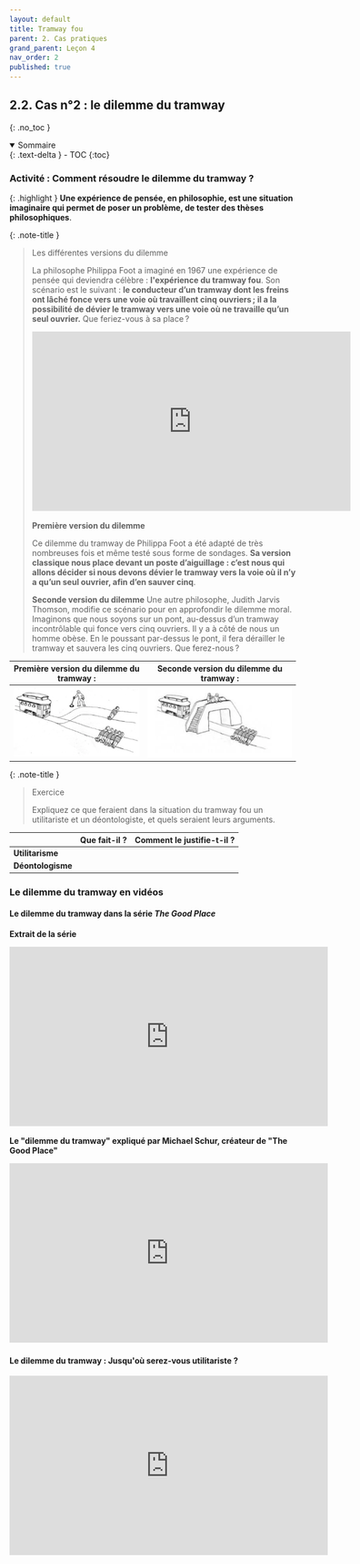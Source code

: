 ```yaml
---
layout: default
title: Tramway fou
parent: 2. Cas pratiques
grand_parent: Leçon 4
nav_order: 2
published: true
---
```


## 2.2. Cas n°2 : le dilemme du tramway
{: .no_toc }

<details open markdown="block">
  <summary>
    Sommaire
  </summary>
  {: .text-delta }
- TOC
{:toc}
</details>


### Activité : Comment résoudre le dilemme du tramway ?

{: .highlight }
**Une expérience de pensée, en philosophie, est une situation imaginaire qui permet de poser un problème, de tester des thèses philosophiques**.

{: .note-title }
> Les différentes versions du dilemme
>
>La philosophe Philippa Foot a imaginé en 1967 une expérience de pensée qui deviendra célèbre : **l'expérience du tramway fou**. Son scénario est le suivant : **le conducteur d’un tramway dont les freins ont lâché fonce vers une voie où travaillent cinq ouvriers ; il a la possibilité de dévier le tramway vers une voie où ne travaille qu’un seul ouvrier.** Que feriez-vous à sa place ? 
>
> <iframe width="560" height="315" src="https://www.youtube.com/embed/Ydr-WWpcT70?si=lJMvS5YHb7uIO5ui" title="YouTube video player" frameborder="0" allow="accelerometer; autoplay; clipboard-write; encrypted-media; gyroscope; picture-in-picture; web-share" referrerpolicy="strict-origin-when-cross-origin" allowfullscreen></iframe>
>
> **Première version du dilemme**
>
>Ce dilemme du tramway de Philippa Foot a été adapté de très nombreuses fois et même testé sous forme de sondages. **Sa version classique nous place devant un poste d’aiguillage : c’est nous qui allons décider si nous devons dévier le tramway vers la voie où il n’y a qu’un seul ouvrier, afin d’en sauver cinq**.
>
> **Seconde version du dilemme**
>Une autre philosophe, Judith Jarvis Thomson, modifie ce scénario pour en approfondir le dilemme moral. Imaginons que nous soyons sur un pont, au-dessus d’un tramway incontrôlable qui fonce vers cinq ouvriers. Il y a à côté de nous un homme obèse. En le poussant par-dessus le pont, il fera dérailler le tramway et sauvera les cinq ouvriers. Que ferez-nous ? 

| Première version du dilemme du tramway :   | Seconde version du dilemme du tramway : |
| ---------------------------- | ------------------------ |
| <center><img src="../../assets/img/tramway1.png" style="zoom:60%;" /></center> | <center><img src="../../assets/img/tramway2.png" style="zoom:70%;" /></center>  |

{: .note-title }
> Exercice
>
> Expliquez ce que feraient dans la situation du tramway fou un utilitariste et un déontologiste, et quels seraient leurs arguments.


|                        | **Que fait-il ?** | **Comment le justifie-t-il ?** |
| ---------------------- | ----------------- | --------------------- |
| **Utilitarisme** |           |                |
| **Déontologisme** |               |             |

### Le dilemme du tramway en vidéos


#### Le dilemme du tramway dans la série *The Good Place*

**Extrait de la série**  

<iframe width="560" height="315" src="https://www.youtube.com/embed/DtRhrfhP5b4?si=kjYirX3ot454PBxe" title="YouTube video player" frameborder="0" allow="accelerometer; autoplay; clipboard-write; encrypted-media; gyroscope; picture-in-picture; web-share" referrerpolicy="strict-origin-when-cross-origin" allowfullscreen></iframe>

**Le "dilemme du tramway" expliqué par Michael Schur, créateur de "The Good Place"**  

<iframe width="560" height="315" src="https://www.youtube.com/embed/5U6CG23rbG0?si=55VVtT5L9f087bIh" title="YouTube video player" frameborder="0" allow="accelerometer; autoplay; clipboard-write; encrypted-media; gyroscope; picture-in-picture; web-share" referrerpolicy="strict-origin-when-cross-origin" allowfullscreen></iframe>


#### Le dilemme du tramway : Jusqu'où serez-vous utilitariste ?

<iframe width="560" height="315" src="https://www.youtube.com/embed/AZBDMN5wZ-8?si=YBSBwOoxPAUgA5SL" title="YouTube video player" frameborder="0" allow="accelerometer; autoplay; clipboard-write; encrypted-media; gyroscope; picture-in-picture; web-share" referrerpolicy="strict-origin-when-cross-origin" allowfullscreen></iframe>